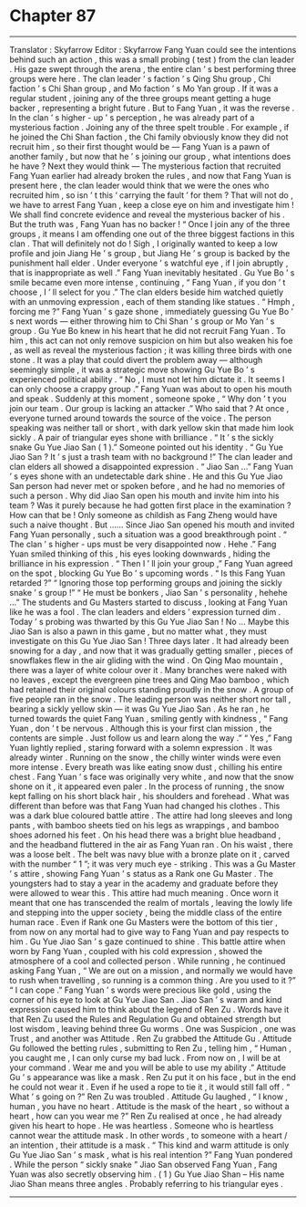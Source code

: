 
# Chapter 87


---

Translator : Skyfarrow Editor : Skyfarrow
Fang Yuan could see the intentions behind such an action , this was a small probing ( test ) from the clan leader .
His gaze swept through the arena , the entire clan ’ s best performing three groups were here . The clan leader ’ s faction ’ s Qing Shu group , Chi faction ’ s Chi Shan group , and Mo faction ’ s Mo Yan group .
If it was a regular student , joining any of the three groups meant getting a huge backer , representing a bright future .
But to Fang Yuan , it was the reverse .
In the clan ’ s higher - up ’ s perception , he was already part of a mysterious faction . Joining any of the three spelt trouble .
For example , if he joined the Chi Shan faction , the Chi family obviously know they did not recruit him , so their first thought would be — Fang Yuan is a pawn of another family , but now that he ’ s joining our group , what intentions does he have ?
Next they would think — The mysterious faction that recruited Fang Yuan earlier had already broken the rules , and now that Fang Yuan is present here , the clan leader would think that we were the ones who recruited him , so isn ’ t this ‘ carrying the fault ’ for them ? That will not do , we have to arrest Fang Yuan , keep a close eye on him and investigate him ! We shall find concrete evidence and reveal the mysterious backer of his .
But the truth was , Fang Yuan has no backer !
“ Once I join any of the three groups , it means I am offending one out of the three biggest factions in this clan . That will definitely not do ! Sigh , I originally wanted to keep a low profile and join Jiang He ’ s group , but Jiang He ’ s group is backed by the punishment hall elder . Under everyone ’ s watchful eye , if I join abruptly , that is inappropriate as well .” Fang Yuan inevitably hesitated .
Gu Yue Bo ’ s smile became even more intense , continuing , “ Fang Yuan , if you don ’ t choose , I ’ ll select for you .”
The clan elders beside him watched quietly with an unmoving expression , each of them standing like statues .
“ Hmph , forcing me ?” Fang Yuan ’ s gaze shone , immediately guessing Gu Yue Bo ’ s next words — either throwing him to Chi Shan ’ s group or Mo Yan ’ s group .
Gu Yue Bo knew in his heart that he did not recruit Fang Yuan . To him , this act can not only remove suspicion on him but also weaken his foe , as well as reveal the mysterious faction ; it was killing three birds with one stone . It was a play that could divert the problem away — although seemingly simple , it was a strategic move showing Gu Yue Bo ’ s experienced political ability .
“ No , I must not let him dictate it . It seems I can only choose a crappy group .” Fang Yuan was about to open his mouth and speak .
Suddenly at this moment , someone spoke , “ Why don ’ t you join our team . Our group is lacking an attacker .”
Who said that ?
At once , everyone turned around towards the source of the voice .
The person speaking was neither tall or short , with dark yellow skin that made him look sickly . A pair of triangular eyes shone with brilliance .
“ It ’ s the sickly snake Gu Yue Jiao San ( 1 ).” Someone pointed out his identity .
“ Gu Yue Jiao San ? It ’ s just a trash team with no background !” The clan leader and clan elders all showed a disappointed expression .
“ Jiao San …” Fang Yuan ’ s eyes shone with an undetectable dark shine .
He and this Gu Yue Jiao San person had never met or spoken before , and he had no memories of such a person .
Why did Jiao San open his mouth and invite him into his team ? Was it purely because he had gotten first place in the examination ?
How can that be !
Only someone as childish as Fang Zheng would have such a naive thought .
But ……
Since Jiao San opened his mouth and invited Fang Yuan personally , such a situation was a good breakthrough point .
“ The clan ’ s higher - ups must be very disappointed now . Hehe .” Fang Yuan smiled thinking of this , his eyes looking downwards , hiding the brilliance in his expression .
“ Then I ’ ll join your group ,” Fang Yuan agreed on the spot , blocking Gu Yue Bo ’ s upcoming words .
“ Is this Fang Yuan retarded ?”
“ Ignoring those top performing groups and joining the sickly snake ’ s group !”
“ He must be bonkers , Jiao San ’ s personality , hehehe …”
The students and Gu Masters started to discuss , looking at Fang Yuan like he was a fool .
The clan leaders and elders ’ expression turned dim .
Today ’ s probing was thwarted by this Gu Yue Jiao San ! No … Maybe this Jiao San is also a pawn in this game , but no matter what , they must investigate on this Gu Yue Jiao San !
Three days later .
It had already been snowing for a day , and now that it was gradually getting smaller , pieces of snowflakes flew in the air gliding with the wind .
On Qing Mao mountain , there was a layer of white colour over it . Many branches were naked with no leaves , except the evergreen pine trees and Qing Mao bamboo , which had retained their original colours standing proudly in the snow .
A group of five people ran in the snow .
The leading person was neither short nor tall , bearing a sickly yellow skin — it was Gu Yue Jiao San .
As he ran , he turned towards the quiet Fang Yuan , smiling gently with kindness , “ Fang Yuan , don ’ t be nervous . Although this is your first clan mission , the contents are simple . Just follow us and learn along the way .”
“ Yes ,” Fang Yuan lightly replied , staring forward with a solemn expression .
It was already winter .
Running on the snow , the chilly winter winds were even more intense . Every breath was like eating snow dust , chilling his entire chest .
Fang Yuan ’ s face was originally very white , and now that the snow shone on it , it appeared even paler . In the process of running , the snow kept falling on his short black hair , his shoulders and forehead .
What was different than before was that Fang Yuan had changed his clothes .
This was a dark blue coloured battle attire .
The attire had long sleeves and long pants , with bamboo sheets tied on his legs as wrappings , and bamboo shoes adorned his feet . On his head there was a bright blue headband , and the headband fluttered in the air as Fang Yuan ran .
On his waist , there was a loose belt .
The belt was navy blue with a bronze plate on it , carved with the number “ 1 ”; it was very much eye - striking .
This was a Gu Master ’ s attire , showing Fang Yuan ’ s status as a Rank one Gu Master .
The youngsters had to stay a year in the academy and graduate before they were allowed to wear this .
This attire had much meaning . Once worn it meant that one has transcended the realm of mortals , leaving the lowly life and stepping into the upper society , being the middle class of the entire human race . Even if Rank one Gu Masters were the bottom of this tier , from now on any mortal had to give way to Fang Yuan and pay respects to him .
Gu Yue Jiao San ’ s gaze continued to shine . This battle attire when worn by Fang Yuan , coupled with his cold expression , showed the atmosphere of a cool and collected person .
While running , he continued asking Fang Yuan , “ We are out on a mission , and normally we would have to rush when travelling , so running is a common thing . Are you used to it ?”
“ I can cope .” Fang Yuan ’ s words were precious like gold , using the corner of his eye to look at Gu Yue Jiao San .
Jiao San ’ s warm and kind expression caused him to think about the legend of Ren Zu .
Words have it that Ren Zu used the Rules and Regulation Gu and obtained strength but lost wisdom , leaving behind three Gu worms . One was Suspicion , one was Trust , and another was Attitude .
Ren Zu grabbed the Attitude Gu .
Attitude Gu followed the betting rules , submitting to Ren Zu , telling him , “ Human , you caught me , I can only curse my bad luck . From now on , I will be at your command . Wear me and you will be able to use my ability .”
Attitude Gu ’ s appearance was like a mask . Ren Zu put it on his face , but in the end he could not wear it . Even if he used a rope to tie it , it would still fall off .
“ What ’ s going on ?” Ren Zu was troubled .
Attitude Gu laughed , “ I know , human , you have no heart . Attitude is the mask of the heart , so without a heart , how can you wear me ?”
Ren Zu realised at once , he had already given his heart to hope .
He was heartless .
Someone who is heartless cannot wear the attitude mask . In other words , to someone with a heart / an intention , their attitude is a mask .
“ This kind and warm attitude is only Gu Yue Jiao San ’ s mask , what is his real intention ?” Fang Yuan pondered .
While the person “ sickly snake ” Jiao San observed Fang Yuan , Fang Yuan was also secretly observing him .
( 1 ) Gu Yue Jiao Shan – His name Jiao Shan means three angles . Probably referring to his triangular eyes .

---

